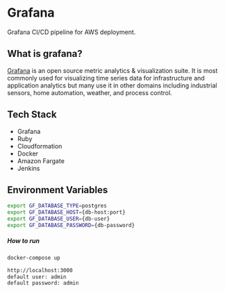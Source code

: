 # Grafana
Grafana CI/CD pipeline for AWS deployment.

## What is grafana?
[Grafana](https://grafana.com/) is an open source metric analytics & visualization suite. It is most commonly used for visualizing time series data for infrastructure and application analytics but many use it in other domains including industrial sensors, home automation, weather, and process control.

## Tech Stack
  * Grafana
  * Ruby
  * Cloudformation
  * Docker
  * Amazon Fargate
  * Jenkins

## Environment Variables
```sh
export GF_DATABASE_TYPE=postgres
export GF_DATABASE_HOST={db-host:port}
export GF_DATABASE_USER={db-user}
export GF_DATABASE_PASSWORD={db-password}
```

##### How to run
```sh
docker-compose up

http://localhost:3000
default user: admin
default password: admin
```
